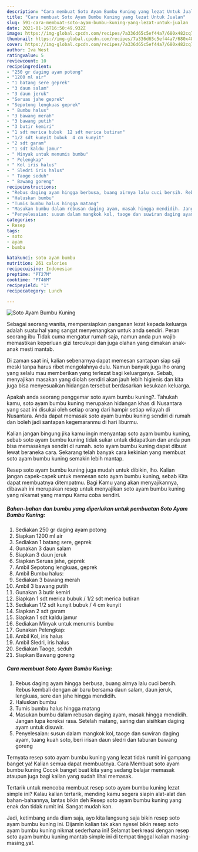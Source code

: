 ```yaml
---
description: "Cara membuat Soto Ayam Bumbu Kuning yang lezat Untuk Jualan"
title: "Cara membuat Soto Ayam Bumbu Kuning yang lezat Untuk Jualan"
slug: 591-cara-membuat-soto-ayam-bumbu-kuning-yang-lezat-untuk-jualan
date: 2021-01-16T16:50:49.932Z
image: https://img-global.cpcdn.com/recipes/7a336d65c5ef44a7/680x482cq70/soto-ayam-bumbu-kuning-foto-resep-utama.jpg
thumbnail: https://img-global.cpcdn.com/recipes/7a336d65c5ef44a7/680x482cq70/soto-ayam-bumbu-kuning-foto-resep-utama.jpg
cover: https://img-global.cpcdn.com/recipes/7a336d65c5ef44a7/680x482cq70/soto-ayam-bumbu-kuning-foto-resep-utama.jpg
author: Iva West
ratingvalue: 5
reviewcount: 10
recipeingredient:
- "250 gr daging ayam potong"
- "1200 ml air"
- "1 batang sere geprek"
- "3 daun salam"
- "3 daun jeruk"
- "Seruas jahe geprek"
- "Sepotong lengkuas geprek"
- " Bumbu halus"
- "3 bawang merah"
- "3 bawang putih"
- "3 butir kemiri"
- "1 sdt merica bubuk  12 sdt merica butiran"
- "1/2 sdt kunyit bubuk  4 cm kunyit"
- "2 sdt garam"
- "1 sdt kaldu jamur"
- " Minyak untuk menumis bumbu"
- " Pelengkap"
- " Kol iris halus"
- " Sledri iris halus"
- " Taoge seduh"
- " Bawang goreng"
recipeinstructions:
- "Rebus daging ayam hingga berbusa, buang airnya lalu cuci bersih. Rebus kembali dengan air baru bersama daun salam, daun jeruk, lengkuas, sere dan jahe hingga mendidih."
- "Haluskan bumbu"
- "Tumis bumbu halus hingga matang"
- "Masukan bumbu dalam rebusan daging ayam, masak hingga mendidih. Jangan lupa koreksi rasa. Setelah matang, saring dan sisihkan daging ayam untuk disuwir."
- "Penyelesaian: susun dalam mangkok kol, taoge dan suwiran daging ayam, tuang kuah soto, beri irisan daun sledri dan taburan bawang goreng"
categories:
- Resep
tags:
- soto
- ayam
- bumbu

katakunci: soto ayam bumbu 
nutrition: 261 calories
recipecuisine: Indonesian
preptime: "PT27M"
cooktime: "PT46M"
recipeyield: "1"
recipecategory: Lunch

---
```



![Soto Ayam Bumbu Kuning](https://img-global.cpcdn.com/recipes/7a336d65c5ef44a7/680x482cq70/soto-ayam-bumbu-kuning-foto-resep-utama.jpg)

Sebagai seorang wanita, mempersiapkan panganan lezat kepada keluarga adalah suatu hal yang sangat menyenangkan untuk anda sendiri. Peran seorang ibu Tidak cuma mengatur rumah saja, namun anda pun wajib memastikan keperluan gizi tercukupi dan juga olahan yang dimakan anak-anak mesti mantab.

Di zaman  saat ini, kalian sebenarnya dapat memesan santapan siap saji meski tanpa harus ribet mengolahnya dulu. Namun banyak juga lho orang yang selalu mau memberikan yang terlezat bagi keluarganya. Sebab, menyajikan masakan yang diolah sendiri akan jauh lebih higienis dan kita juga bisa menyesuaikan hidangan tersebut berdasarkan kesukaan keluarga. 



Apakah anda seorang penggemar soto ayam bumbu kuning?. Tahukah kamu, soto ayam bumbu kuning merupakan hidangan khas di Nusantara yang saat ini disukai oleh setiap orang dari hampir setiap wilayah di Nusantara. Anda dapat memasak soto ayam bumbu kuning sendiri di rumah dan boleh jadi santapan kegemaranmu di hari liburmu.

Kalian jangan bingung jika kamu ingin menyantap soto ayam bumbu kuning, sebab soto ayam bumbu kuning tidak sukar untuk didapatkan dan anda pun bisa memasaknya sendiri di rumah. soto ayam bumbu kuning dapat dibuat lewat beraneka cara. Sekarang telah banyak cara kekinian yang membuat soto ayam bumbu kuning semakin lebih mantap.

Resep soto ayam bumbu kuning juga mudah untuk dibikin, lho. Kalian jangan capek-capek untuk memesan soto ayam bumbu kuning, sebab Kita dapat membuatnya ditempatmu. Bagi Kamu yang akan menyajikannya, dibawah ini merupakan resep untuk menyajikan soto ayam bumbu kuning yang nikamat yang mampu Kamu coba sendiri.

<!--inarticleads1-->

##### Bahan-bahan dan bumbu yang diperlukan untuk pembuatan Soto Ayam Bumbu Kuning:

1. Sediakan 250 gr daging ayam potong
1. Siapkan 1200 ml air
1. Sediakan 1 batang sere, geprek
1. Gunakan 3 daun salam
1. Siapkan 3 daun jeruk
1. Siapkan Seruas jahe, geprek
1. Ambil Sepotong lengkuas, geprek
1. Ambil  Bumbu halus:
1. Sediakan 3 bawang merah
1. Ambil 3 bawang putih
1. Gunakan 3 butir kemiri
1. Siapkan 1 sdt merica bubuk / 1/2 sdt merica butiran
1. Sediakan 1/2 sdt kunyit bubuk / 4 cm kunyit
1. Siapkan 2 sdt garam
1. Siapkan 1 sdt kaldu jamur
1. Sediakan  Minyak untuk menumis bumbu
1. Gunakan  Pelengkap:
1. Ambil  Kol, iris halus
1. Ambil  Sledri, iris halus
1. Sediakan  Taoge, seduh
1. Siapkan  Bawang goreng




<!--inarticleads2-->

##### Cara membuat Soto Ayam Bumbu Kuning:

1. Rebus daging ayam hingga berbusa, buang airnya lalu cuci bersih. Rebus kembali dengan air baru bersama daun salam, daun jeruk, lengkuas, sere dan jahe hingga mendidih.
1. Haluskan bumbu
1. Tumis bumbu halus hingga matang
1. Masukan bumbu dalam rebusan daging ayam, masak hingga mendidih. Jangan lupa koreksi rasa. Setelah matang, saring dan sisihkan daging ayam untuk disuwir.
1. Penyelesaian: susun dalam mangkok kol, taoge dan suwiran daging ayam, tuang kuah soto, beri irisan daun sledri dan taburan bawang goreng




Ternyata resep soto ayam bumbu kuning yang lezat tidak rumit ini gampang banget ya! Kalian semua dapat membuatnya. Cara Membuat soto ayam bumbu kuning Cocok banget buat kita yang sedang belajar memasak ataupun juga bagi kalian yang sudah lihai memasak.

Tertarik untuk mencoba membuat resep soto ayam bumbu kuning lezat simple ini? Kalau kalian tertarik, mending kamu segera siapin alat-alat dan bahan-bahannya, lantas bikin deh Resep soto ayam bumbu kuning yang enak dan tidak rumit ini. Sangat mudah kan. 

Jadi, ketimbang anda diam saja, ayo kita langsung saja bikin resep soto ayam bumbu kuning ini. Dijamin kalian tak akan nyesel bikin resep soto ayam bumbu kuning nikmat sederhana ini! Selamat berkreasi dengan resep soto ayam bumbu kuning mantab simple ini di tempat tinggal kalian masing-masing,ya!.

